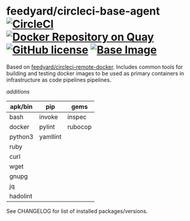 # feedyard/circleci-base-agent [![CircleCI](https://circleci.com/gh/feedyard/circleci-base-agent.svg?style=svg)](https://circleci.com/gh/feedyard/circleci-base-agent) [![Docker Repository on Quay](https://quay.io/repository/feedyard/circleci-base-agent/status "Docker Repository on Quay")](https://quay.io/repository/feedyard/circleci-base-agent) [![GitHub license](https://img.shields.io/badge/license-MIT-blue.svg)](https://raw.githubusercontent.com/feedyard/circleci-base-agent/master/LICENSE) [![Base Image](https://img.shields.io/badge/FROM-alpine-blue.svg)](https://alpinelinux.org)

Based on [feedyard/circleci-remote-docker](https://github.com/feedyard/circleci-remote-docker). Includes common tools for building and testing
docker images to be used as primary containers in infrastructure as code pipelines pipelines.

_additions_

apk/bin  | pip      |  gems
---------|----------|---------
bash     | invoke   | inspec
docker   | pylint   | rubocop
python3  | yamllint |
ruby     |          |
curl     |          |
wget     |          |
gnupg    |          |
jq       |          |
hadolint |          |

See CHANGELOG for list of installed packages/versions.
